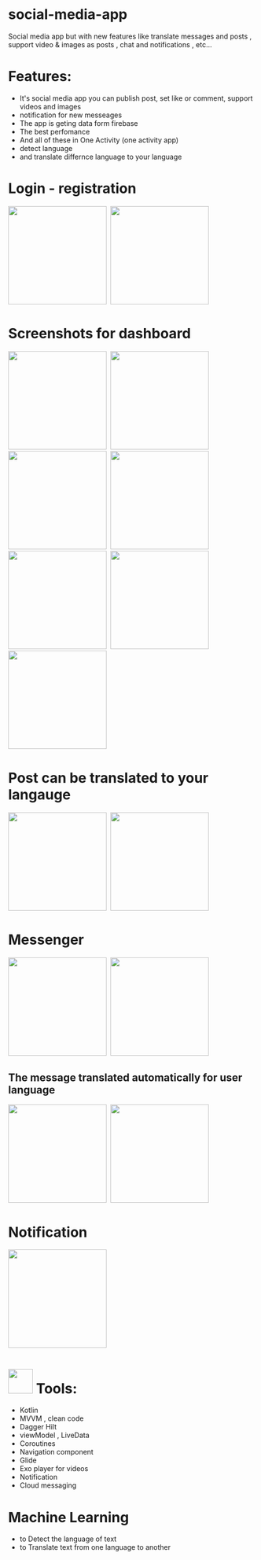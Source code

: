 # social-media-app
Social media app but with new features like translate messages and posts , support video &amp; images as posts  , chat and  notifications , etc... 
# Features:
- It's social media app  you can publish post, set like or comment, support videos and images 
- notification for new messeages  
- The app is geting data form firebase 
- The best perfomance 
- And all of these in One Activity  (one activity app)
- detect language 
- and translate differnce language to your language 


# Login - registration 
  <img src="https://user-images.githubusercontent.com/62241386/168599243-a99f54bb-5f5c-46b6-9ff1-7924be49abb3.png" width="200">&nbsp; 
  <img src="https://user-images.githubusercontent.com/62241386/168599251-eef09c1e-8fa3-4b09-9eed-7b293a073091.png" width="200">&nbsp; 
  
  
  # Screenshots for dashboard 
  
  <img src="https://user-images.githubusercontent.com/62241386/168599864-2bd66ae6-c217-4b7a-8b98-b4a4726a576c.png" width="200">&nbsp; 
  <img src="https://user-images.githubusercontent.com/62241386/168599853-cd597c2e-c3e1-441f-9131-1bfbff27dbdd.png" width="200">&nbsp; 
  <img src="https://user-images.githubusercontent.com/62241386/168599842-42a9eeba-a299-41fc-a47a-46bbdd106e54.png" width="200">&nbsp; 
  <img src="https://user-images.githubusercontent.com/62241386/168599867-a6988c7d-cd10-4acc-bda7-342b1d4f1772.png" width="200">&nbsp; 
  <img src="https://user-images.githubusercontent.com/62241386/168599887-860da2f1-f16b-4ad7-89e7-e6c64a69811c.png" width="200">&nbsp; 
  <img src="https://user-images.githubusercontent.com/62241386/168599899-e39652f2-4d0e-4662-bc65-f67eedf95de0.png" width="200">&nbsp;
  <img src="https://user-images.githubusercontent.com/62241386/168599913-b17e8776-defc-4740-847d-632f9dbb8fb7.png" width="200">&nbsp;
    
    
  # Post can be translated to your langauge 
  <img src="https://user-images.githubusercontent.com/62241386/168600950-83df8cc9-acc4-48a2-96dc-e5badbdb6273.png" width="200">&nbsp;
  <img src="https://user-images.githubusercontent.com/62241386/168600946-152699b8-9884-4698-97db-0f17344c3142.png" width="200">&nbsp;


# Messenger 
  <img src="https://user-images.githubusercontent.com/62241386/168601389-842751e1-6d02-46ab-9d6f-7be8e3a54d72.png" width="200">&nbsp;
  <img src="https://user-images.githubusercontent.com/62241386/168601369-807f84e0-b607-41be-8e77-b89a7bd473f6.png" width="200">&nbsp;
  
  ## The message translated automatically for user language 
  <img src="https://user-images.githubusercontent.com/62241386/168601404-2078f821-b625-4df1-bb65-939e13878e67.png" width="200">&nbsp;
  <img src="https://user-images.githubusercontent.com/62241386/168601430-77792a95-d371-428b-9526-e6e1104601b2.jpg" width="200">&nbsp;

  
  # Notification 
  <img src="https://user-images.githubusercontent.com/62241386/168601413-f506f843-56cf-4612-a195-6cdf3e212f39.jpg" width="200">&nbsp;



# <img src="https://media.giphy.com/media/5WILqPq29TyIkVCSej/giphy.gif" width="50">  Tools: 
- Kotlin
- MVVM , clean code
- Dagger Hilt
- viewModel , LiveData
- Coroutines
- Navigation component
- Glide
- Exo player for videos 
- Notification 
- Cloud messaging
# Machine Learning
 * to Detect the language of text 
 * to Translate text from one language to another

